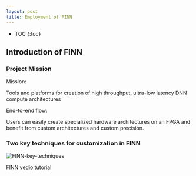 ```yaml
---
layout: post
title: Employment of FINN
---
```


* TOC
{:toc}

## Introduction of FINN
### Project Mission
Mission:

Tools and platforms for creation of high throughput, ultra-low latency DNN compute architectures

End-to-end flow:

Users can easily create specialized hardware architectures on an FPGA and benefit from custom architectures and custom precision.

### Two key techniques for customization in FINN
![FINN-key-techniques](../../../../public/images/posts/2024/2024-04-23-FINN/key-techs-in-FINN.png)
<div class="caption">
  <a href="https://www.youtube.com/watch?v=zw2aG4PhzmA">FINN vedio tutorial</a>
</div>

